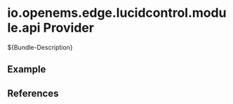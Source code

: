 # io.openems.edge.lucidcontrol.module.api Provider

${Bundle-Description}

## Example

## References

